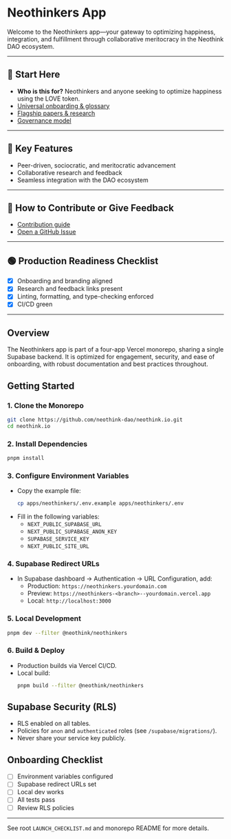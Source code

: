 # Neothinkers App

Welcome to the Neothinkers app—your gateway to optimizing happiness, integration, and fulfillment through collaborative meritocracy in the Neothink DAO ecosystem.

---

## 🧭 Start Here
- **Who is this for?** Neothinkers and anyone seeking to optimize happiness using the LOVE token.
- [Universal onboarding & glossary](../../README.md#start-here-universal-onboarding)
- [Flagship papers & research](../../papers/README.md)
- [Governance model](../../DAO_GOVERNANCE.md)

---

## 🌟 Key Features
- Peer-driven, sociocratic, and meritocratic advancement
- Collaborative research and feedback
- Seamless integration with the DAO ecosystem

---

## 🤝 How to Contribute or Give Feedback
- [Contribution guide](../../CONTRIBUTERS.md)
- [Open a GitHub Issue](https://github.com/neothink-dao/neothink.io/issues)

---

## 🟢 Production Readiness Checklist
- [x] Onboarding and branding aligned
- [x] Research and feedback links present
- [x] Linting, formatting, and type-checking enforced
- [x] CI/CD green

---

## Overview
The Neothinkers app is part of a four-app Vercel monorepo, sharing a single Supabase backend. It is optimized for engagement, security, and ease of onboarding, with robust documentation and best practices throughout.

## Getting Started

### 1. Clone the Monorepo
```sh
git clone https://github.com/neothink-dao/neothink.io.git
cd neothink.io
```

### 2. Install Dependencies
```sh
pnpm install
```

### 3. Configure Environment Variables
- Copy the example file:
  ```sh
  cp apps/neothinkers/.env.example apps/neothinkers/.env
  ```
- Fill in the following variables:
  - `NEXT_PUBLIC_SUPABASE_URL`
  - `NEXT_PUBLIC_SUPABASE_ANON_KEY`
  - `SUPABASE_SERVICE_KEY`
  - `NEXT_PUBLIC_SITE_URL`

### 4. Supabase Redirect URLs
- In Supabase dashboard → Authentication → URL Configuration, add:
  - Production: `https://neothinkers.yourdomain.com`
  - Preview: `https://neothinkers-<branch>--yourdomain.vercel.app`
  - Local: `http://localhost:3000`

### 5. Local Development
```sh
pnpm dev --filter @neothink/neothinkers
```

### 6. Build & Deploy
- Production builds via Vercel CI/CD.
- Local build:
  ```sh
  pnpm build --filter @neothink/neothinkers
  ```

## Supabase Security (RLS)
- RLS enabled on all tables.
- Policies for `anon` and `authenticated` roles (see `/supabase/migrations/`).
- Never share your service key publicly.

## Onboarding Checklist
- [ ] Environment variables configured
- [ ] Supabase redirect URLs set
- [ ] Local dev works
- [ ] All tests pass
- [ ] Review RLS policies

---
See root `LAUNCH_CHECKLIST.md` and monorepo README for more details.